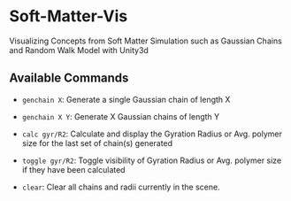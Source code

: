 # Soft-Matter-Vis
Visualizing Concepts from Soft Matter Simulation such as Gaussian Chains and Random Walk Model with Unity3d

## Available Commands
- `genchain X`: Generate a single Gaussian chain of length X

- `genchain X Y`: Generate X Gaussian chains of length Y

- `calc gyr/R2`: Calculate and display the Gyration Radius or Avg. polymer size for the last set of chain(s) generated

- `toggle gyr/R2`: Toggle visibility of Gyration Radius or Avg. polymer size if they have been calculated

- `clear`: Clear all chains and radii currently in the scene.
